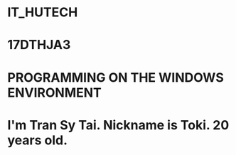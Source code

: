 # IT_HUTECH
# 17DTHJA3
# PROGRAMMING ON THE WINDOWS ENVIRONMENT
# I'm Tran Sy Tai. Nickname is Toki. 20 years old. 
